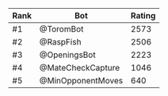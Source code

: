 Rank|Bot|Rating
---|---|---
#1|@ToromBot|2573
#2|@RaspFish|2506
#3|@OpeningsBot|2223
#4|@MateCheckCapture|1046
#5|@MinOpponentMoves|640
